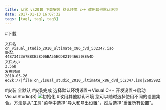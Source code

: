 ```yaml
---
title: 从零 vs2010 下载安装 默认环境 c++ 改用其他默认环境
date: 2017-01-13 16:07:32
tags: [tag1, tag2, tag3]
---
```

#下载
```
文件名
cn_visual_studio_2010_ultimate_x86_dvd_532347.iso
SHA1
44B73423A7BBCE38D06BA55ECD821946630BEA4D
文件大小
2.5GB
发布时间
2010-05-26
ed2k://|file|cn_visual_studio_2010_ultimate_x86_dvd_532347.iso|2685982720|4AE6228933DDE49D9BFA4C3467C831C2|/
```
#安装
全默认
#安装完成
选择默认环境设置->Visual C++ 开发设置->启动VisualStudio(S)
![初始化](https://upload-images.jianshu.io/upload_images/4236091-e536040c041ca0a0.png?imageMogr2/auto-orient/strip%7CimageView2/2/w/1240)
#改用其他默认环境
您可以随时选择使用不同的设置集合。方法是从"工具"菜单中选择“导入和导出设置"，然后选择"重置所有设置”。
